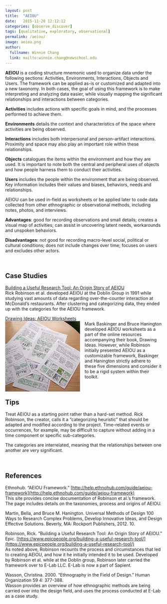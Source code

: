 ```yaml
---
layout: post
title:  "AEIOU"
date:   2015-11-28 12:12:12
categories: [observe_discover]
tags: [qualitative, exploratory, observational]
permalink: /aeiou/
image: aeiou.png
author:
  fullname: Winnie Chang
  link: mailto:winnie.chang@newschool.edu
---
```


**AEIOU** is a coding structure mnemonic used to organize data under the following sections: Activities, Environments, Interactions, Objects and Users. The framework can be applied as-is or customized and adapted into a new taxonomy. In both cases, the goal of using this framework is to make interpreting and analyzing data easier, while visually mapping the significant relationships and interactions between categories.

**Activities** includes actions with specific goals in mind, and the processes performed to achieve them.
 
**Environments** details the context and characteristics of the space where activities are being observed.
 
**Interactions** includes both interpersonal and person-artifact interactions. Proximity and space may also play an important role within these relationships.
 
**Objects** catalogues the items within the environment and how they are used. It is important to note both the central and peripheral uses of objects and how people harness them to conduct their activities.
 
**Users** includes the people within the environment that are being observed. Key information includes their values and biases, behaviors, needs and relationships.
 
AEIOU can be used in-field as worksheets or be applied later to code data collected from other ethnographic or observational methods, including notes, photos, and interviews. 

**Advantages**: good for recording observations and small details; creates a visual map of activities; can assist in uncovering latent needs, workarounds and unspoken behaviors.

**Disadvantages**: not good for recording macro-level social, political or cultural conditions; does not include changes over time; focuses on users and excludes other actors.

<br>

## Case Studies 

[Building a Useful Research Tool: An Origin Story of AEIOU](https://www.epicpeople.org/building-a-useful-research-tool/)  
Rick Robinson et al. developed AEIOU at the Doblin Group in 1991 while studying vast amounts of data regarding over-the-counter interaction at McDonald’s restaurants. After clustering and categorizing data, they ended up with the categories for the AEIOU framework.

[Drawing Ideas: AEIOU Worksheets](http://www.drawingideasbook.com/images/AEIOU_worksheets.pdf)  
<img src="/assets/images/aeiou2.jpg" style="display:block;float:left;max-width:240px;margin: 0 15px 15px 0;" alt="AEIOU Worksheets">
Mark Baskinger and Bruce Hanington developed AEIOU worksheets as a part of the online resources accompanying their book, Drawing Ideas. However, while Robinson initially presented AEIOU as a customizable framework, Baskinger and Hanington strictly adhere to these five dimensions and consider it to be a rigid system within their toolkit.

<br>

## Tips

Treat AEIOU as a starting point rather than a hard-set method. Rick Robinson, the creator, calls it a “categorizing heuristic” that should be adapted and modified according to the project. Time-related events or occurrences, for example, may be difficult to capture without adding in a time component or specific sub-categories.

The categories are interrelated, meaning that the relationships between one another are very significant.

<br>

## References

Ethnohub. “AEIOU Framework.” [http://help.ethnohub.com/guide/aeiou-framework](http://help.ethnohub.com/guide/aeiou-framework)  
This site provides concise documentation of Robinson et al.’s framework. The page includes details on the taxonomies, process and origins of AEIOU.

Martin, Bella, and Bruce M. Hanington. Universal Methods of Design 100 Ways to Research Complex Problems, Develop Innovative Ideas, and Design Effective Solutions. Beverly, MA: Rockport Publishers, 2012. 10.  

Robinson, Rick. “Building a Useful Research Tool: An Origin Story of AEIOU.” Epic. [https://www.epicpeople.org/building-a-useful-research-tool/](https://www.epicpeople.org/building-a-useful-research-tool/)  
As noted above, Robinson recounts the process and circumstances that led to creating AEIOU, and how it he initially intended it to be used. Developed by Robinson et al. while at the Doblin group, Robinson later carried the framework over to E-Lab LLC. E-Lab is now a part of Sapient.

Wasson, Christina. 2000. “Ethnography in the Field of Design.” Human Organization 59 4: 377-388.  
Wasson provides an overview of how ethnographic methods are being carried over into the design field, and uses the process conducted at E-Lab as a case study.
